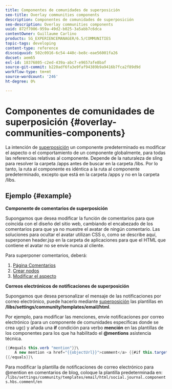 ```yaml
---
title: Componentes de comunidades de superposición
seo-title: Overlay communities components
description: Componentes de comunidades de superposición
seo-description: Overlay communities components
uuid: 872f7006-959a-49d2-b025-3a5abb7c6dca
contentOwner: Guillaume Carlino
products: SG_EXPERIENCEMANAGER/6.5/COMMUNITIES
topic-tags: developing
content-type: reference
discoiquuid: 502c0916-6c54-440c-be8c-eae56001fa26
docset: aem65
exl-id: 18376805-c2ed-439a-abc7-e9657afe8baf
source-git-commit: b220adf6fa3e9faf94389b9a9416b7fca2f89d9d
workflow-type: tm+mt
source-wordcount: '246'
ht-degree: 0%

---
```


# Componentes de comunidades de superposición {#overlay-communities-components}

La intención de [superposición](/help/communities/client-customize.md#overlays) un componente predeterminado es modificar el aspecto o el comportamiento de un componente globalmente, para todas las referencias relativas al componente. Depende de la naturaleza de sling para resolver la carpeta /apps antes de buscar en la carpeta /libs. Por lo tanto, la ruta al componente es idéntica a la ruta al componente predeterminado, excepto que está en la carpeta /apps y no en la carpeta /libs.

## Ejemplo {#example}

**Componente de comentarios de superposición**

Supongamos que desea modificar la función de comentarios para que coincida con el diseño del sitio web, cambiando el encabezado de los comentarios para que ya no muestre el avatar de ningún comentario. Las soluciones para ocultar el avatar utilizan CSS o, como se describe aquí, superponen header.jsp en la carpeta de aplicaciones para que el HTML que contiene el avatar no se envíe nunca al cliente.

Para superponer comentarios, deberá:

1. [Página Comentarios](/help/communities/overlay-create-comments-page.md)
1. [Crear nodos](/help/communities/overlay-create-nodes.md)
1. [Modificar el aspecto](/help/communities/overlay-alter-appearance.md)

**Correos electrónicos de notificaciones de superposición**

Supongamos que desea personalizar el mensaje de las notificaciones por correo electrónico, puede hacerlo mediante [superposición](/help/communities/client-customize.md#overlays) las plantillas en **/libs/settings/community/templates/email/html**.

Por ejemplo, para modificar las menciones, envíe notificaciones por correo electrónico (para un componente de comunidades específicas donde se crea ugc) y añada una **if** condición para verbo **mención** en las plantillas de los componentes para los que ha habilitado el **@mentions** asistencia técnica.

```java
{{#equals this.verb "mention"}}\
    A new mention <a href="{{objectUrl}}">comment</a> {{#if this.target.properties.[jcr:title]}}to the article "{{{target.displayName}}}" {{/if}}was added by {{{user.name}}} on {{dateUtil this.published format="EEE, d MMM yyyy HH:mm:ss z"}}.\n \
{{/equals}}\
```

Para modificar la plantilla de notificaciones de correo electrónico para @mention en comentarios de blog, coloque la plantilla predeterminada en: `/libs/settings/community/templates/email/html/social.journal.components.hbs.comment/en`
